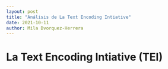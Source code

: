 ```yaml
---
layout: post
title: "Análisis de La Text Encoding Intiative"
date: 2021-10-11
author: Mila Dvorquez-Herrera
---
```


# La Text Encoding Intiative (TEI)
